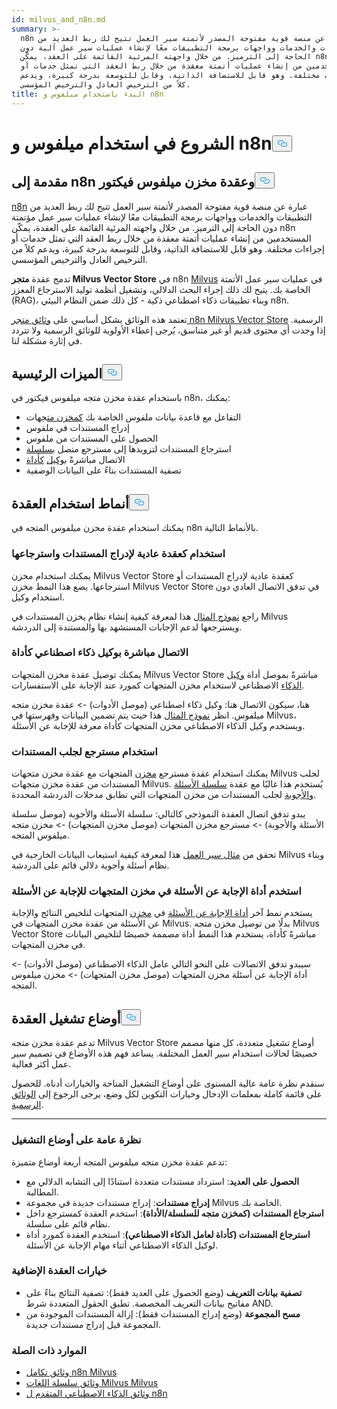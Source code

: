 ```yaml
---
id: milvus_and_n8n.md
summary: >-
  n8n عبارة عن منصة قوية مفتوحة المصدر لأتمتة سير العمل تتيح لك ربط العديد من
  التطبيقات والخدمات وواجهات برمجة التطبيقات معًا لإنشاء عمليات سير عمل آلية دون
  الحاجة إلى الترميز. من خلال واجهته المرئية القائمة على العقد، يمكّن n8n
  المستخدمين من إنشاء عمليات أتمتة معقدة من خلال ربط العقد التي تمثل خدمات أو
  إجراءات مختلفة. وهو قابل للاستضافة الذاتية، وقابل للتوسعة بدرجة كبيرة، ويدعم
  كلاً من الترخيص العادل والترخيص المؤسسي.
title: البدء باستخدام ميلفوس و n8n
---
```

<h1 id="Getting-Started-with-Milvus-and-n8n" class="common-anchor-header">الشروع في استخدام ميلفوس و n8n<button data-href="#Getting-Started-with-Milvus-and-n8n" class="anchor-icon" translate="no">
      <svg translate="no"
        aria-hidden="true"
        focusable="false"
        height="20"
        version="1.1"
        viewBox="0 0 16 16"
        width="16"
      >
        <path
          fill="#0092E4"
          fill-rule="evenodd"
          d="M4 9h1v1H4c-1.5 0-3-1.69-3-3.5S2.55 3 4 3h4c1.45 0 3 1.69 3 3.5 0 1.41-.91 2.72-2 3.25V8.59c.58-.45 1-1.27 1-2.09C10 5.22 8.98 4 8 4H4c-.98 0-2 1.22-2 2.5S3 9 4 9zm9-3h-1v1h1c1 0 2 1.22 2 2.5S13.98 12 13 12H9c-.98 0-2-1.22-2-2.5 0-.83.42-1.64 1-2.09V6.25c-1.09.53-2 1.84-2 3.25C6 11.31 7.55 13 9 13h4c1.45 0 3-1.69 3-3.5S14.5 6 13 6z"
        ></path>
      </svg>
    </button></h1><h2 id="Introduction-to-n8n-and-the-Milvus-Vector-Store-Node" class="common-anchor-header">مقدمة إلى n8n وعقدة مخزن ميلفوس فيكتور<button data-href="#Introduction-to-n8n-and-the-Milvus-Vector-Store-Node" class="anchor-icon" translate="no">
      <svg translate="no"
        aria-hidden="true"
        focusable="false"
        height="20"
        version="1.1"
        viewBox="0 0 16 16"
        width="16"
      >
        <path
          fill="#0092E4"
          fill-rule="evenodd"
          d="M4 9h1v1H4c-1.5 0-3-1.69-3-3.5S2.55 3 4 3h4c1.45 0 3 1.69 3 3.5 0 1.41-.91 2.72-2 3.25V8.59c.58-.45 1-1.27 1-2.09C10 5.22 8.98 4 8 4H4c-.98 0-2 1.22-2 2.5S3 9 4 9zm9-3h-1v1h1c1 0 2 1.22 2 2.5S13.98 12 13 12H9c-.98 0-2-1.22-2-2.5 0-.83.42-1.64 1-2.09V6.25c-1.09.53-2 1.84-2 3.25C6 11.31 7.55 13 9 13h4c1.45 0 3-1.69 3-3.5S14.5 6 13 6z"
        ></path>
      </svg>
    </button></h2><p><a href="https://n8n.io/">n8n</a> عبارة عن منصة قوية مفتوحة المصدر لأتمتة سير العمل تتيح لك ربط العديد من التطبيقات والخدمات وواجهات برمجة التطبيقات معًا لإنشاء عمليات سير عمل مؤتمتة دون الحاجة إلى الترميز. من خلال واجهته المرئية القائمة على العقدة، يمكّن n8n المستخدمين من إنشاء عمليات أتمتة معقدة من خلال ربط العقد التي تمثل خدمات أو إجراءات مختلفة. وهو قابل للاستضافة الذاتية، وقابل للتوسعة بدرجة كبيرة، ويدعم كلاً من الترخيص العادل والترخيص المؤسسي.</p>
<p>تدمج عقدة <strong>متجر Milvus Vector Store</strong> في n8n <a href="https://milvus.io/">Milvus</a> في عمليات سير عمل الأتمتة الخاصة بك. يتيح لك ذلك إجراء البحث الدلالي، وتشغيل أنظمة توليد الاسترجاع المعزز (RAG)، وبناء تطبيقات ذكاء اصطناعي ذكية - كل ذلك ضمن النظام البيئي n8n.</p>
<p>تعتمد هذه الوثائق بشكل أساسي على <a href="https://docs.n8n.io/integrations/builtin/cluster-nodes/root-nodes/n8n-nodes-langchain.vectorstoremilvus/">وثائق متجر n8n Milvus Vector Store</a> الرسمية. إذا وجدت أي محتوى قديم أو غير متناسق، يُرجى إعطاء الأولوية للوثائق الرسمية ولا تتردد في إثارة مشكلة لنا.</p>
<h2 id="Key-Features" class="common-anchor-header">الميزات الرئيسية<button data-href="#Key-Features" class="anchor-icon" translate="no">
      <svg translate="no"
        aria-hidden="true"
        focusable="false"
        height="20"
        version="1.1"
        viewBox="0 0 16 16"
        width="16"
      >
        <path
          fill="#0092E4"
          fill-rule="evenodd"
          d="M4 9h1v1H4c-1.5 0-3-1.69-3-3.5S2.55 3 4 3h4c1.45 0 3 1.69 3 3.5 0 1.41-.91 2.72-2 3.25V8.59c.58-.45 1-1.27 1-2.09C10 5.22 8.98 4 8 4H4c-.98 0-2 1.22-2 2.5S3 9 4 9zm9-3h-1v1h1c1 0 2 1.22 2 2.5S13.98 12 13 12H9c-.98 0-2-1.22-2-2.5 0-.83.42-1.64 1-2.09V6.25c-1.09.53-2 1.84-2 3.25C6 11.31 7.55 13 9 13h4c1.45 0 3-1.69 3-3.5S14.5 6 13 6z"
        ></path>
      </svg>
    </button></h2><p>باستخدام عقدة مخزن متجه ميلفوس فيكتور في n8n، يمكنك:</p>
<ul>
<li>التفاعل مع قاعدة بيانات ملفوس الخاصة بك <a href="https://docs.n8n.io/glossary/#ai-vector-store">كمخزن مت</a>جهات</li>
<li>إدراج المستندات في ملفوس</li>
<li>الحصول على المستندات من ملفوس</li>
<li>استرجاع المستندات لتزويدها إلى مسترجع متصل <a href="https://docs.n8n.io/glossary/#ai-chain">بسلسلة</a></li>
<li>الاتصال مباشرةً <a href="https://docs.n8n.io/glossary/#ai-agent">بوكيل</a> <a href="https://docs.n8n.io/glossary/#ai-tool">كأداة</a></li>
<li>تصفية المستندات بناءً على البيانات الوصفية</li>
</ul>
<h2 id="Node-Usage-Patterns" class="common-anchor-header">أنماط استخدام العقدة<button data-href="#Node-Usage-Patterns" class="anchor-icon" translate="no">
      <svg translate="no"
        aria-hidden="true"
        focusable="false"
        height="20"
        version="1.1"
        viewBox="0 0 16 16"
        width="16"
      >
        <path
          fill="#0092E4"
          fill-rule="evenodd"
          d="M4 9h1v1H4c-1.5 0-3-1.69-3-3.5S2.55 3 4 3h4c1.45 0 3 1.69 3 3.5 0 1.41-.91 2.72-2 3.25V8.59c.58-.45 1-1.27 1-2.09C10 5.22 8.98 4 8 4H4c-.98 0-2 1.22-2 2.5S3 9 4 9zm9-3h-1v1h1c1 0 2 1.22 2 2.5S13.98 12 13 12H9c-.98 0-2-1.22-2-2.5 0-.83.42-1.64 1-2.09V6.25c-1.09.53-2 1.84-2 3.25C6 11.31 7.55 13 9 13h4c1.45 0 3-1.69 3-3.5S14.5 6 13 6z"
        ></path>
      </svg>
    </button></h2><p>يمكنك استخدام عقدة مخزن ميلفوس المتجه في n8n بالأنماط التالية.</p>
<h3 id="Use-as-a-regular-node-to-insert-and-retrieve-documents" class="common-anchor-header">استخدام كعقدة عادية لإدراج المستندات واسترجاعها</h3><p>يمكنك استخدام مخزن Milvus Vector Store كعقدة عادية لإدراج المستندات أو استرجاعها. يضع هذا النمط مخزن Milvus Vector Store في تدفق الاتصال العادي دون استخدام وكيل.</p>
<p>راجع <a href="https://n8n.io/workflows/3573-create-a-rag-system-with-paul-essays-milvus-and-openai-for-cited-answers/">نموذج المثال</a> هذا لمعرفة كيفية إنشاء نظام يخزن المستندات في Milvus ويسترجعها لدعم الإجابات المستشهد بها والمستندة إلى الدردشة.</p>
<h3 id="Connect-directly-to-an-AI-agent-as-a-tool" class="common-anchor-header">الاتصال مباشرة بوكيل ذكاء اصطناعي كأداة</h3><p>يمكنك توصيل عقدة مخزن المتجهات Milvus Vector Store مباشرةً بموصل أداة <a href="https://docs.n8n.io/integrations/builtin/cluster-nodes/root-nodes/n8n-nodes-langchain.agent/">وكيل الذكاء</a> الاصطناعي لاستخدام مخزن المتجهات كمورد عند الإجابة على الاستفسارات.</p>
<p>هنا، سيكون الاتصال هنا: وكيل ذكاء اصطناعي (موصل الأدوات) -&gt; عقدة مخزن متجه ميلفوس. انظر <a href="https://n8n.io/workflows/3576-paul-graham-essay-search-and-chat-with-milvus-vector-database/">نموذج المثال</a> هذا حيث يتم تضمين البيانات وفهرستها في Milvus، ويستخدم وكيل الذكاء الاصطناعي مخزن المتجهات كأداة معرفة للإجابة عن الأسئلة.</p>
<h3 id="Use-a-retriever-to-fetch-documents" class="common-anchor-header">استخدام مسترجع لجلب المستندات</h3><p>يمكنك استخدام عقدة مسترجع <a href="https://docs.n8n.io/integrations/builtin/cluster-nodes/sub-nodes/n8n-nodes-langchain.retrievervectorstore/">مخزن</a> المتجهات مع عقدة مخزن متجهات Milvus لجلب المستندات من عقدة مخزن متجهات Milvus. يُستخدم هذا غالبًا مع عقدة <a href="https://docs.n8n.io/integrations/builtin/cluster-nodes/root-nodes/n8n-nodes-langchain.chainretrievalqa/">سلسلة الأسئلة والأجوبة</a> لجلب المستندات من مخزن المتجهات التي تطابق مدخلات الدردشة المحددة.</p>
<p>يبدو تدفق اتصال العقدة النموذجي كالتالي: سلسلة الأسئلة والأجوبة (موصل سلسلة الأسئلة والأجوبة) -&gt; مسترجع مخزن المتجهات (موصل مخزن المتجهات) -&gt; مخزن متجه ميلفوس المتجه.</p>
<p>تحقق من <a href="https://n8n.io/workflows/3574-create-a-paul-graham-essay-qanda-system-with-openai-and-milvus-vector-database/">مثال سير العمل</a> هذا لمعرفة كيفية استيعاب البيانات الخارجية في Milvus وبناء نظام أسئلة وأجوبة دلالي قائم على الدردشة.</p>
<h3 id="Use-the-Vector-Store-Question-Answer-Tool-to-answer-questions" class="common-anchor-header">استخدم أداة الإجابة عن الأسئلة في مخزن المتجهات للإجابة عن الأسئلة</h3><p>يستخدم نمط آخر <a href="https://docs.n8n.io/integrations/builtin/cluster-nodes/sub-nodes/n8n-nodes-langchain.toolvectorstore/">أداة الإجابة عن الأسئلة</a> في <a href="https://docs.n8n.io/integrations/builtin/cluster-nodes/sub-nodes/n8n-nodes-langchain.toolvectorstore/">مخزن</a> المتجهات لتلخيص النتائج والإجابة عن الأسئلة من عقدة مخزن المتجهات في Milvus. بدلًا من توصيل مخزن متجه Milvus Vector Store مباشرةً كأداة، يستخدم هذا النمط أداة مصممة خصيصًا لتلخيص البيانات في مخزن المتجهات.</p>
<p>سيبدو تدفق الاتصالات على النحو التالي عامل الذكاء الاصطناعي (موصل الأدوات) -&gt; أداة الإجابة عن أسئلة مخزن المتجهات (موصل مخزن المتجهات) -&gt; مخزن ميلفوس المتجه.</p>
<h2 id="Node-Operation-Modes" class="common-anchor-header">أوضاع تشغيل العقدة<button data-href="#Node-Operation-Modes" class="anchor-icon" translate="no">
      <svg translate="no"
        aria-hidden="true"
        focusable="false"
        height="20"
        version="1.1"
        viewBox="0 0 16 16"
        width="16"
      >
        <path
          fill="#0092E4"
          fill-rule="evenodd"
          d="M4 9h1v1H4c-1.5 0-3-1.69-3-3.5S2.55 3 4 3h4c1.45 0 3 1.69 3 3.5 0 1.41-.91 2.72-2 3.25V8.59c.58-.45 1-1.27 1-2.09C10 5.22 8.98 4 8 4H4c-.98 0-2 1.22-2 2.5S3 9 4 9zm9-3h-1v1h1c1 0 2 1.22 2 2.5S13.98 12 13 12H9c-.98 0-2-1.22-2-2.5 0-.83.42-1.64 1-2.09V6.25c-1.09.53-2 1.84-2 3.25C6 11.31 7.55 13 9 13h4c1.45 0 3-1.69 3-3.5S14.5 6 13 6z"
        ></path>
      </svg>
    </button></h2><p>تدعم عقدة مخزن متجه Milvus Vector Store أوضاع تشغيل متعددة، كل منها مصمم خصيصًا لحالات استخدام سير العمل المختلفة. يساعد فهم هذه الأوضاع في تصميم سير عمل أكثر فعالية.</p>
<p>سنقدم نظرة عامة عالية المستوى على أوضاع التشغيل المتاحة والخيارات أدناه. للحصول على قائمة كاملة بمعلمات الإدخال وخيارات التكوين لكل وضع، يرجى الرجوع إلى <a href="https://docs.n8n.io/integrations/builtin/cluster-nodes/root-nodes/n8n-nodes-langchain.vectorstoremilvus/">الوثائق الرسمية</a>.</p>
<hr>
<h3 id="Operation-Modes-Overview" class="common-anchor-header">نظرة عامة على أوضاع التشغيل</h3><p>تدعم عقدة مخزن متجه ميلفوس المتجه أربعة أوضاع متميزة:</p>
<ul>
<li><strong>الحصول على العديد</strong>: استرداد مستندات متعددة استنادًا إلى التشابه الدلالي مع المطالبة.</li>
<li><strong>إدراج مستندات</strong>: إدراج مستندات جديدة في مجموعة Milvus الخاصة بك.</li>
<li><strong>استرجاع المستندات (كمخزن متجه للسلسلة/الأداة)</strong>: استخدم العقدة كمسترجع داخل نظام قائم على سلسلة.</li>
<li><strong>استرجاع المستندات (كأداة لعامل الذكاء الاصطناعي)</strong>: استخدم العقدة كمورد أداة لوكيل الذكاء الاصطناعي أثناء مهام الإجابة عن الأسئلة.</li>
</ul>
<h3 id="Additional-Node-Options" class="common-anchor-header">خيارات العقدة الإضافية</h3><ul>
<li><strong>تصفية بيانات التعريف</strong> (وضع الحصول على العديد فقط): تصفية النتائج بناءً على مفاتيح بيانات التعريف المخصصة. تطبق الحقول المتعددة شرط AND.</li>
<li><strong>مسح المجموعة</strong> (وضع إدراج المستندات فقط): إزالة المستندات الموجودة من المجموعة قبل إدراج مستندات جديدة.</li>
</ul>
<h3 id="Related-Resources" class="common-anchor-header">الموارد ذات الصلة</h3><ul>
<li><a href="https://docs.n8n.io/integrations/builtin/cluster-nodes/root-nodes/n8n-nodes-langchain.vectorstoremilvus/">وثائق تكامل n8n Milvus</a></li>
<li><a href="https://js.langchain.com/docs/integrations/vectorstores/milvus/">وثائق سلسلة اللغات Milvus Milvus</a></li>
<li><a href="https://docs.n8n.io/advanced-ai/">وثائق الذكاء الاصطناعي المتقدم ل n8n</a></li>
</ul>

